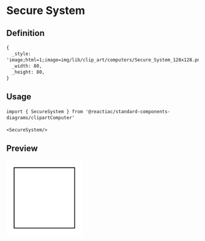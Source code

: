 # Secure System

## Definition

```
{
  _style: 'image;html=1;image=img/lib/clip_art/computers/Secure_System_128x128.pngstrokeColor=none;',
  _width: 80,
  _height: 80,
}
```

## Usage

```
import { SecureSystem } from '@reactiac/standard-components-diagrams/clipartComputer'

<SecureSystem/>
```

## Preview

<img src="./secure-system.png" width="200"/>
